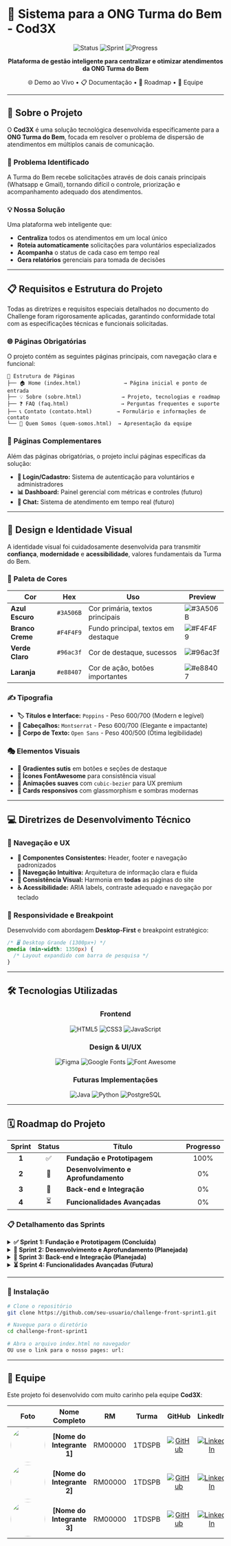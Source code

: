 # 🚀 Sistema para a ONG Turma do Bem - Cod3X

<div align="center">

![Status](https://img.shields.io/badge/Status-Em%20Desenvolvimento-yellow?style=for-the-badge)
![Sprint](https://img.shields.io/badge/Sprint-1%2F4%20Concluídas-success?style=for-the-badge)
![Progress](https://img.shields.io/badge/Progresso-25%25-blue?style=for-the-badge)

**Plataforma de gestão inteligente para centralizar e otimizar atendimentos da ONG Turma do Bem**

🌐 Demo ao Vivo • 📋 Documentação • 🎯 Roadmap • 👥 Equipe

</div>

---

## 📖 Sobre o Projeto

O **Cod3X** é uma solução tecnológica desenvolvida especificamente para a **ONG Turma do Bem**, focada em resolver o problema de dispersão de atendimentos em múltiplos canais de comunicação. 

### 🎯 **Problema Identificado**
A Turma do Bem recebe solicitações através de dois canais principais (Whatsapp e Gmail), tornando difícil o controle, priorização e acompanhamento adequado dos atendimentos.

### 💡 **Nossa Solução**
Uma plataforma web inteligente que:
- **Centraliza** todos os atendimentos em um local único
- **Roteia automaticamente** solicitações para voluntários especializados
- **Acompanha** o status de cada caso em tempo real
- **Gera relatórios** gerenciais para tomada de decisões

---

## 📋 Requisitos e Estrutura do Projeto

Todas as diretrizes e requisitos especiais detalhados no documento do Challenge foram rigorosamente aplicadas, garantindo conformidade total com as especificações técnicas e funcionais solicitadas.

### 🌐 **Páginas Obrigatórias**

O projeto contém as seguintes páginas principais, com navegação clara e funcional:

```
📁 Estrutura de Páginas
├── 🏠 Home (index.html)              → Página inicial e ponto de entrada
├── 💡 Sobre (sobre.html)             → Projeto, tecnologias e roadmap
├── ❓ FAQ (faq.html)                 → Perguntas frequentes e suporte
├── 📞 Contato (contato.html)        → Formulário e informações de contato
└── 👥 Quem Somos (quem-somos.html)  → Apresentação da equipe
```

### 📱 **Páginas Complementares**

Além das páginas obrigatórias, o projeto inclui páginas específicas da solução:

- **🔐 Login/Cadastro:** Sistema de autenticação para voluntários e administradores
- **📊 Dashboard:** Painel gerencial com métricas e controles (futuro)
- **💬 Chat:** Sistema de atendimento em tempo real (futuro)

---

## 🎨 Design e Identidade Visual

A identidade visual foi cuidadosamente desenvolvida para transmitir **confiança**, **modernidade** e **acessibilidade**, valores fundamentais da Turma do Bem.

### 🎨 **Paleta de Cores**

<div align="center">

| Cor | Hex | Uso | Preview |
|-----|-----|-----|---------|
| **Azul Escuro** | `#3A506B` | Cor primária, textos principais | ![#3A506B](https://img.shields.io/badge/AZUL%20ESCURO-%233A506B) |
| **Branco Creme** | `#F4F4F9` | Fundo principal, textos em destaque | ![#F4F4F9](https://img.shields.io/badge/BRANCO%20CREME-%23F4F4F9) |
| **Verde Claro** | `#96ac3f` | Cor de destaque, sucessos | ![#96ac3f](https://img.shields.io/badge/VERDE%20CLARO-%2396ac3f) |
| **Laranja** | `#e88407` | Cor de ação, botões importantes | ![#e88407](https://img.shields.io/badge/LARANJA-%23e88407) |

</div>

### ✍️ **Tipografia**

- **🏷️ Títulos e Interface:** `Poppins` - Peso 600/700 (Modern e legível)
- **📰 Cabeçalhos:** `Montserrat` - Peso 600/700 (Elegante e impactante)  
- **📝 Corpo de Texto:** `Open Sans` - Peso 400/500 (Ótima legibilidade)

### 🎭 **Elementos Visuais**

- **🎨 Gradientes sutis** em botões e seções de destaque
- **🎯 Ícones FontAwesome** para consistência visual
- **💫 Animações suaves** com `cubic-bezier` para UX premium
- **📱 Cards responsivos** com glassmorphism e sombras modernas

---

## 💻 Diretrizes de Desenvolvimento Técnico

### 🧭 **Navegação e UX**

- **🧩 Componentes Consistentes:** Header, footer e navegação padronizados
- **🎯 Navegação Intuitiva:** Arquitetura de informação clara e fluida
- **🎨 Consistência Visual:** Harmonia em **todas** as páginas do site
- **♿ Acessibilidade:** ARIA labels, contraste adequado e navegação por teclado

### 📱 **Responsividade e Breakpoint**

Desenvolvido com abordagem **Desktop-First** e breakpoint estratégico:

```css
/* 🖥️ Desktop Grande (1300px+) */
@media (min-width: 1350px) {
  /* Layout expandido com barra de pesquisa */
}
```

---

## 🛠️ Tecnologias Utilizadas

<div align="center">

### **Frontend**
![HTML5](https://img.shields.io/badge/HTML5-E34F26?style=for-the-badge&logo=html5&logoColor=white)
![CSS3](https://img.shields.io/badge/CSS3-E74D89?style=for-the-badge&logo=dribbble&logoColor=white)
![JavaScript](https://img.shields.io/badge/JavaScript-F7DF1E?style=for-the-badge&logo=javascript&logoColor=black)

### **Design & UI/UX**
![Figma](https://img.shields.io/badge/Figma-F24E1E?style=for-the-badge&logo=figma&logoColor=white)
![Google Fonts](https://img.shields.io/badge/Google%20Fonts-4285F4?style=for-the-badge&logo=google&logoColor=white)
![Font Awesome](https://img.shields.io/badge/Font%20Awesome-339AF0?style=for-the-badge&logo=fontawesome&logoColor=white)

### **Futuras Implementações**
![Java](https://img.shields.io/badge/Java-ED8B00?style=for-the-badge&logo=openjdk&logoColor=white)
![Python](https://img.shields.io/badge/Python-3776AB?style=for-the-badge&logo=python&logoColor=white)
![PostgreSQL](https://img.shields.io/badge/PostgreSQL-316192?style=for-the-badge&logo=postgresql&logoColor=white)

</div>

---

## 🗓️ Roadmap do Projeto

<div align="center">

| Sprint | Status | Título | Progresso |
|:------:|:------:|--------|:---------:|
| **1** | ✅ | **Fundação e Prototipagem** | 100% |
| **2** | 🔄 | **Desenvolvimento e Aprofundamento** | 0% |
| **3** | 🔄 | **Back-end e Integração** | 0% |
| **4** | ⏳ | **Funcionalidades Avançadas** | 0% |

</div>

### 📋 **Detalhamento das Sprints**

<details>
<summary><strong>✅ Sprint 1: Fundação e Prototipagem (Concluída)</strong></summary>

**🎯 Objetivo:** Planejar a solução, criar estrutura visual inicial e validar o conceito.

**📦 Entregas:**
- ✅ Documentação da visão do projeto e pitch
- ✅ Site estático (versão desktop) com páginas principais
- ✅ Modelagem conceitual do banco de dados (ER)
- ✅ Modelagem de classes do sistema (UML)
- ✅ Protótipo Python simulando funcionalidades chave
- ✅ Modelagem inicial do Chatbot

</details>

<details>
<summary><strong>🔄 Sprint 2: Desenvolvimento e Aprofundamento (Planejada)</strong></summary>

**🎯 Objetivo:** Tornar o site interativo e responsivo, implementar lógica de negócio.

**📦 Entregas:**
- 🔄 Responsividade completa para mobile e tablet
- 🔄 Interatividade com JavaScript (validação de formulários)
- 🔄 Implementação das classes Java
- 🔄 Modelo Lógico Relacional do banco de dados
- 🔄 Business Model Canvas e Mapa de Empatia

</details>

<details>
<summary><strong>🔄 Sprint 3: Back-end e Integração (Planejada)</strong></summary>

**🎯 Objetivo:** Construir back-end, criar API e conectar front-end ao banco.

**📦 Entregas Previstas:**
- 🔄 API REST para gerenciar atendimentos e usuários
- 🔄 Implementação física do banco (PostgreSQL/MySQL)
- 🔄 Conexão da aplicação com banco de dados
- 🔄 Páginas dinâmicas consumindo dados da API
- 🔄 Sistema de login e autenticação

</details>

<details>
<summary><strong>⏳ Sprint 4: Funcionalidades Avançadas (Futura)</strong></summary>

**🎯 Objetivo:** Finalizar com integrações externas e preparar implantação.

**📦 Entregas Previstas:**
- ⏳ Integração com APIs Gmail e WhatsApp
- ⏳ Dashboards gerenciais com gráficos dinâmicos
- ⏳ Sistema de chat ao vivo na plataforma
- ⏳ Testes completos de ponta-a-ponta
- ⏳ Implantação em serviço de nuvem

</details>

---
### 🔧 **Instalação**

```bash
# Clone o repositório
git clone https://github.com/seu-usuario/challenge-front-sprint1.git

# Navegue para o diretório
cd challenge-front-sprint1

# Abra o arquivo index.html no navegador
OU use o link para o nosso pages: url:
```
---

## 👥 Equipe

Este projeto foi desenvolvido com muito carinho pela equipe **Cod3X**:

<div align="center">

| Foto | Nome Completo | RM | Turma | GitHub | LinkedIn |
|:----:|:-------------:|:--:|:-----:|:------:|:--------:|
| <img src="img/integrante_1.jpeg" width="80" style="border-radius: 50%"> | **[Nome do Integrante 1]** | RM00000 | 1TDSPB | [![GitHub](https://img.shields.io/badge/GitHub-181717?style=flat&logo=github)](https://github.com/usuario1) | [![LinkedIn](https://img.shields.io/badge/LinkedIn-0A66C2?style=flat&logo=linkedin)](https://linkedin.com/in/usuario1) |
| <img src="https://via.placeholder.com/80x80/96ac3f/FFFFFF?text=Dev" width="80" style="border-radius: 50%"> | **[Nome do Integrante 2]** | RM00000 | 1TDSPB | [![GitHub](https://img.shields.io/badge/GitHub-181717?style=flat&logo=github)](https://github.com/usuario2) | [![LinkedIn](https://img.shields.io/badge/LinkedIn-0A66C2?style=flat&logo=linkedin)](https://linkedin.com/in/usuario2) |
| <img src="https://via.placeholder.com/80x80/e88407/FFFFFF?text=Dev" width="80" style="border-radius: 50%"> | **[Nome do Integrante 3]** | RM00000 | 1TDSPB | [![GitHub](https://img.shields.io/badge/GitHub-181717?style=flat&logo=github)](https://github.com/usuario3) | [![LinkedIn](https://img.shields.io/badge/LinkedIn-0A66C2?style=flat&logo=linkedin)](https://linkedin.com/in/usuario3) |

</div>
